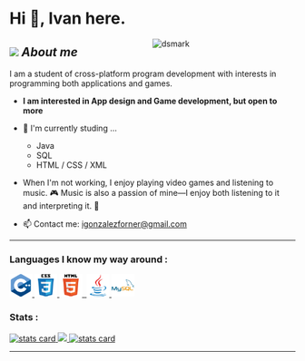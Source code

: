 # Hi 👋, Ivan here. 

<img alt="dsmark" align="right"  height="50%" width="50%" src="https://c.tenor.com/NzrqQHFBVz8AAAAj/kitty-transparent.gif">

## <img src="https://media.giphy.com/media/ObNTw8Uzwy6KQ/giphy.gif" width="30px">&nbsp;***About me***

I am a student of cross-platform program development with interests in programming both applications and games.
* **I am interested in App design and Game development, but open to more**
- 🌱 I'm currently studing ...
  - Java
  - SQL
  - HTML / CSS / XML
    
- When I'm not working, I enjoy playing video games and listening to music. 🎮 Music is also a passion of mine—I enjoy both listening to it and interpreting it. 🎵
- 📫 Contact me: <a href="igonzalezforner@gmail.com">igonzalezforner@gmail.com</a>

---------------------------------------------------------------------------------------------------------------------
<h3 align="left">Languages I know my way around :</h3>
<p align="left"> <a href="https://www.w3schools.com/cpp/" target="_blank" rel="noreferrer"> 
    <img src="https://raw.githubusercontent.com/devicons/devicon/master/icons/cplusplus/cplusplus-original.svg"
      alt="cplusplus" width="40" height="40" /> </a> <a href="https://www.w3schools.com/css/" target="_blank"
    rel="noreferrer"> <img
      src="https://raw.githubusercontent.com/devicons/devicon/master/icons/css3/css3-original-wordmark.svg" alt="css3"
      width="40" height="40" /> </a> <a href="https://www.w3.org/html/" target="_blank" rel="noreferrer"> <img
      src="https://raw.githubusercontent.com/devicons/devicon/master/icons/html5/html5-original-wordmark.svg"
      alt="html5" width="40" height="40" /> </a> <a href="https://www.adobe.com/in/products/illustrator.html"
    target="_blank" rel="noreferrer"> <img
      </a> <a href="https://www.java.com" target="_blank" rel="noreferrer"> <img
      src="https://raw.githubusercontent.com/devicons/devicon/master/icons/java/java-original.svg" alt="java" width="40"
      height="40" />
  </a> <a href="https://www.mysql.com/" target="_blank" rel="noreferrer"> <img
      src="https://raw.githubusercontent.com/devicons/devicon/master/icons/mysql/mysql-original-wordmark.svg"
      alt="mysql" width="40" height="40" /> </a> </p>

  <h3>Stats :</h3>
<p>

<a align= "right" href="https://github.com/IvanGoFo">
  <img alt= "stats card" height="150px" width="300" src="https://github-readme-stats.vercel.app/api?username=IvanGoFo&theme=cobalt&show_icons=true&count_private=true" />
<img src="https://i.pinimg.com/originals/e4/26/70/e426702edf874b181aced1e2fa5c6cde.gif" /> </a>
<a align= "left" href="https://github.com/IvanGoFo">
<img alt= "stats card" height="150px" width="300" src="https://github-readme-stats.vercel.app/api/top-langs?username=IvanGoFo&show_icons=true&theme=dark&locale=en&layout=compact" alt="IvanGoFo" />
</a>

</p>


  

    
---------------------------------------------------------------------------------------------------------------------
